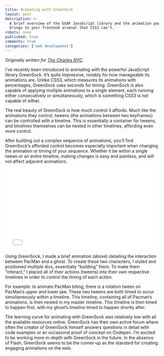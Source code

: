 ```yaml
---
title: Animating with GreenSock
layout: post
description: >-
  A brief overview of the GSAP JavaScript library and the animation power it
  brings to your frontend arsenal that CSS3 can't.
robots: none
published: true
comments: true
categories: ['web development']
---
```


<i>Originally written for <a href="https://thecharlesnyc.com/unordered-list/green-sock" target="_blank">The Charles NYC</a>.</i>

I've recently been introduced to animating with the powerful JavaScript library GreenSock. It’s quite impressive, notably for how manageable its animations are. Unlike CSS3, which measures its animations with percentages, GreenSock uses seconds for timing. GreenSock is also capable of applying multiple animations to a single element, each running either consecutively or simultaneously, which is something CSS3 is not capable of either.

The real beauty of GreenSock is how much control it affords. Much like the animations they control, tweens (the animations between two keyframes) can be controlled with a timeline. This is essentially a container for tweens, and timelines themselves can be nested in other timelines, affording even more control.

After building out a complex sequence of animations, you’ll find GreenSock’s afforded control becomes especially important when changing the animation or timing of your sequence. Whether it be within a single tween or an entire timeline, making changes is easy and painless, and will not affect adjacent animations.

<iframe height='265' scrolling='no' title='Greensock Pacman, Nested Timelines' src='//codepen.io/mattConn/embed/preview/aNZggN/?height=265&theme-id=0&default-tab=css,result&embed-version=2' frameborder='no' allowtransparency='true' allowfullscreen='true' style='width: 100%;'>See the Pen <a href='https://codepen.io/mattConn/pen/aNZggN/'>Greensock Pacman, Nested Timelines</a> by Matthew Connelly (<a href='https://codepen.io/mattConn'>@mattConn</a>) on <a href='https://codepen.io'>CodePen</a>.
</iframe>

Using GreenSock, I made a brief animation (above) detailing the interaction between PacMan and a ghost. To create these two characters, I styled and positioned multiple divs, essentially “building” them. To make them “interact,” I placed all of their actions (tweens) into their own respective timelines in order to control the timing of each action.

For example: to animate PacMan biting, there is a rotation tween on PacMan’s upper and lower jaw. These two tweens are both timed to occur simultaneously within a timeline. This timeline, containing all of Pacman’s animations, is then nested in my master timeline. This timeline is then timed to happen first, with my ghost’s timeline timed to happen shortly after.

The learning curve for animating with GreenSock was relatively low with all the available resources online. GreenSock has their own active forum where often the creator of GreenSock himself answers questions in detail with code examples or an occasional proof of concept on Codepen. I’m excited to be working more in-depth with GreenSock in the future. In the absence of Flash, GreenSock seems to be the runner-up as the standard for creating engaging animations on the web.
